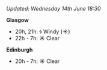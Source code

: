 *Updated: Wednesday 14th June 18:30*

**Glasgow**

* 20h, 21h: :cyclone: Windy (:sunny:)
* 22h - 7h: :sunny: Clear

**Edinburgh**

* 20h - 7h: :sunny: Clear
